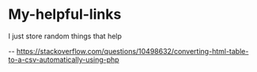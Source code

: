 # My-helpful-links
I just store random things that help


-- https://stackoverflow.com/questions/10498632/converting-html-table-to-a-csv-automatically-using-php
